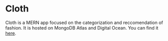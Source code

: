# Cloth

Cloth is a MERN app focused on the categorization and reccomendation of fashion. It is hosted on MongoDB Atlas and Digital Ocean. You can find it [here](https://cloth.gay).
